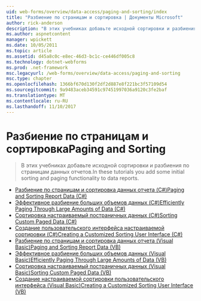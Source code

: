 ```yaml
---
uid: web-forms/overview/data-access/paging-and-sorting/index
title: "Разбиение по страницам и сортировка | Документы Microsoft"
author: rick-anderson
description: "В этих учебниках добавьте исходной сортировки и разбиения по страницам данных отчетов."
ms.author: aspnetcontent
manager: wpickett
ms.date: 10/05/2011
ms.topic: article
ms.assetid: d45a8c0c-e8ec-46d3-bc1c-ce446df005c8
ms.technology: dotnet-webforms
ms.prod: .net-framework
msc.legacyurl: /web-forms/overview/data-access/paging-and-sorting
msc.type: chapter
ms.openlocfilehash: 1366bf670d130f2df2d887e8f221bc3f57109d54
ms.sourcegitcommit: 9a9483aceb34591c97451997036a9120c3fe2baf
ms.translationtype: MT
ms.contentlocale: ru-RU
ms.lasthandoff: 11/10/2017
---
```

<a name="paging-and-sorting"></a><span data-ttu-id="6e0f8-103">Разбиение по страницам и сортировка</span><span class="sxs-lookup"><span data-stu-id="6e0f8-103">Paging and Sorting</span></span>
====================
> <span data-ttu-id="6e0f8-104">В этих учебниках добавьте исходной сортировки и разбиения по страницам данных отчетов.</span><span class="sxs-lookup"><span data-stu-id="6e0f8-104">In these tutorials you add some initial sorting and paging functionality to data reports.</span></span>


- [<span data-ttu-id="6e0f8-105">Разбиение по страницам и сортировка данных отчета (C#)</span><span class="sxs-lookup"><span data-stu-id="6e0f8-105">Paging and Sorting Report Data (C#)</span></span>](paging-and-sorting-report-data-cs.md)
- [<span data-ttu-id="6e0f8-106">Эффективное разбиение больших объемов данных (C#)</span><span class="sxs-lookup"><span data-stu-id="6e0f8-106">Efficiently Paging Through Large Amounts of Data (C#)</span></span>](efficiently-paging-through-large-amounts-of-data-cs.md)
- [<span data-ttu-id="6e0f8-107">Сортировка настраиваемый постраничных данных (C#)</span><span class="sxs-lookup"><span data-stu-id="6e0f8-107">Sorting Custom Paged Data (C#)</span></span>](sorting-custom-paged-data-cs.md)
- [<span data-ttu-id="6e0f8-108">Создание пользовательского интерфейса настраиваемой сортировки (C#)</span><span class="sxs-lookup"><span data-stu-id="6e0f8-108">Creating a Customized Sorting User Interface (C#)</span></span>](creating-a-customized-sorting-user-interface-cs.md)
- [<span data-ttu-id="6e0f8-109">Разбиение по страницам и сортировка данных отчета (Visual Basic)</span><span class="sxs-lookup"><span data-stu-id="6e0f8-109">Paging and Sorting Report Data (VB)</span></span>](paging-and-sorting-report-data-vb.md)
- [<span data-ttu-id="6e0f8-110">Эффективное разбиение больших объемов данных (Visual Basic)</span><span class="sxs-lookup"><span data-stu-id="6e0f8-110">Efficiently Paging Through Large Amounts of Data (VB)</span></span>](efficiently-paging-through-large-amounts-of-data-vb.md)
- [<span data-ttu-id="6e0f8-111">Сортировка настраиваемый постраничных данных (Visual Basic)</span><span class="sxs-lookup"><span data-stu-id="6e0f8-111">Sorting Custom Paged Data (VB)</span></span>](sorting-custom-paged-data-vb.md)
- [<span data-ttu-id="6e0f8-112">Создание настраиваемой сортировки пользовательского интерфейса (Visual Basic)</span><span class="sxs-lookup"><span data-stu-id="6e0f8-112">Creating a Customized Sorting User Interface (VB)</span></span>](creating-a-customized-sorting-user-interface-vb.md)
